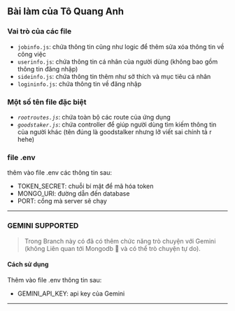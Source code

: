## Bài làm của Tô Quang Anh

### Vai trò của các file

- `jobinfo.js`: chứa thông tin cũng như logic để thêm sửa xóa thông tin về công việc
- `userinfo.js`: chứa thông tin cá nhân của người dùng (không bao gồm thông tin đăng nhập)
- `sideinfo.js`: chứa thông tin thêm như sở thích và mục tiêu cá nhân
- `logininfo.js`: chứa thông tin về đăng nhập

### Một số tên file đặc biệt

- _`rootroutes.js`_: chứa toàn bộ các route của ứng dụng
- _`goodstaker.js`_: chứa controller để giúp người dùng tìm kiếm thông tin của người khác (tên đúng là goodstalker nhưng lỡ viết sai chính tả r hehe)

### file .env

thêm vào file .env các thông tin sau:

- TOKEN_SECRET: chuỗi bí mật để mã hóa token
- MONGO_URI: đường dẫn đến database
- PORT: cổng mà server sẽ chạy

---

### GEMINI SUPPORTED

> Trong Branch này có đã có thêm chức năng trò chuyện với Gemini (không Liên quan tới Mongodb 🥲 và có thể trò chuyện tự do).

#### Cách sử dụng

Thêm vào file .env thông tin sau:

- GEMINI_API_KEY: api key của Gemini

---
